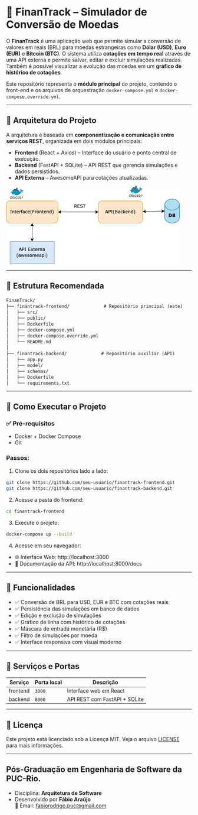 # 💱 FinanTrack – Simulador de Conversão de Moedas 

O **FinanTrack** é uma aplicação web que permite simular a conversão de valores em reais (BRL) para moedas estrangeiras como **Dólar (USD)**, **Euro (EUR)** e **Bitcoin (BTC)**. O sistema utiliza **cotações em tempo real** através de uma API externa e permite salvar, editar e excluir simulações realizadas. Também é possível visualizar a evolução das moedas em um **gráfico de histórico de cotações**.

Este repositório representa o **módulo principal** do projeto, contendo o front-end e os arquivos de orquestração `docker-compose.yml` e `docker-compose.override.yml`.

---

## 🧱 Arquitetura do Projeto

A arquitetura é baseada em **componentização e comunicação entre serviços REST**, organizada em dois módulos principais:

- **Frontend** (React + Axios) – Interface do usuário e ponto central de execução.
- **Backend** (FastAPI + SQLite) – API REST que gerencia simulações e dados persistidos.
- **API Externa** – AwesomeAPI para cotações atualizadas.

![FinanTrack UI](docs/finantrack-arch.drawio.png)


---

## 📁 Estrutura Recomendada

```
FinanTrack/
├── finantrack-frontend/             # Repositório principal (este)
│   ├── src/
│   ├── public/
│   ├── Dockerfile
│   ├── docker-compose.yml
│   ├── docker-compose.override.yml
│   └── README.md
│
├── finantrack-backend/             # Repositório auxiliar (API)
│   ├── app.py
│   ├── model/
│   ├── schemas/
│   ├── Dockerfile
│   └── requirements.txt
```

---

## 🚀 Como Executar o Projeto

### ✅ Pré-requisitos

- Docker + Docker Compose
- Git

### Passos:

1. Clone os dois repositórios lado a lado:

```bash
git clone https://github.com/seu-usuario/finantrack-frontend.git
git clone https://github.com/seu-usuario/finantrack-backend.git
```

2. Acesse a pasta do frontend:

```bash
cd finantrack-frontend
```

3. Execute o projeto:

```bash
docker-compose up --build
```

4. Acesse em seu navegador:

- 🌐 Interface Web: http://localhost:3000  
- 📘 Documentação da API: http://localhost:8000/docs

---

## 🧪 Funcionalidades

- ✅ Conversão de BRL para USD, EUR e BTC com cotações reais
- ✅ Persistência das simulações em banco de dados
- ✅ Edição e exclusão de simulações
- ✅ Gráfico de linha com histórico de cotações
- ✅ Máscara de entrada monetária (R$)
- ✅ Filtro de simulações por moeda
- ✅ Interface responsiva com visual moderno

---

## 🐳 Serviços e Portas

| Serviço   | Porta local | Descrição                          |
|-----------|-------------|--------------------------------------|
| frontend  | `3000`      | Interface web em React               |
| backend   | `8000`      | API REST com FastAPI + SQLite        |

---

## 📝 Licença

Este projeto está licenciado sob a Licença MIT. Veja o arquivo [LICENSE](./LICENSE) para mais informações.

---

## **Pós-Graduação em Engenharia de Software da PUC-Rio**.
- Disciplina: **Arquitetura de Software**
- Desenvolvido por **Fábio Araújo**  
📧 Email: fabiorodrigo.puc@gmail.com


